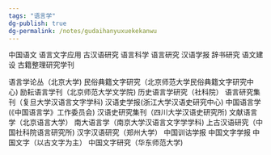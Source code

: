 ```yaml
---
tags: "语言学"
dg-publish: true
dg-permalink: /notes/gudaihanyuxuekekanwu
---
```

 
中国语文
语言文字应用
古汉语研究
语言科学
语言研究
汉语学报
辞书研究
语文建设
古籍整理研究学刊

语言学论丛（北京大学)
民俗典籍文字研究（北京师范大学民俗典籍文字研究中心)
励耘语言学刊（北京师范大学文学院)
历史语言学研究（社科院）
语言研究集刊（复旦大学汉语言文字学科)
汉语史学报(浙江大学汉语史研究中心)
中国语言学(《中国语言学》工作委员会)
汉语史研究集刊（四川大学汉语史研究所)
文献语言学（北京语言大学）
南大语言学（南京大学汉语言文字学学科)
上古汉语研究（中国社科院语言研究所)
汉字汉语研究（郑州大学）
中国训诂学报
中国文字学报
中国文字（以古文字为主）
中国文字研究（华东师范大学)

